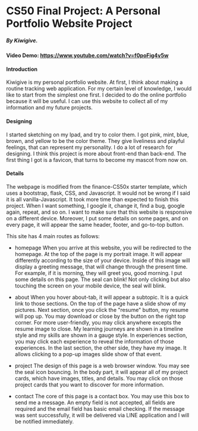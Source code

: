 # CS50 Final Project: A Personal Portfolio Website Project
##### By Kiwigive.
#### Video Demo:  https://www.youtube.com/watch?v=f0poFig4v5w
#### Introduction
Kiwigive is my personal portfolio website. At first, I think about making a routine tracking web application. For my certain level of knowledge, I would like to start from the simplest one first. I decided to do the online portfolio because it will be useful. I can use this website to collect all of my information and my future projects.

#### Designing
I started sketching on my Ipad, and try to color them. I got pink, mint, blue, brown, and yellow to be the color theme. They give liveliness and playful feelings, that can represent my personality. I do a lot of research for designing. I think this project is more about front-end than back-end. The first thing I got is a favicon, that turns to become my mascot from now on.

#### Details
The webpage is modified from the finance-CS50x starter template, which uses a bootstrap, flask, CSS, and Javascript. It would not be wrong if I said it is all vanilla-Javascript. It took more time than expected to finish this project. When I want something, I google it, change it, find a bug, google again, repeat, and so on. I want to make sure that this website is responsive on a different device. Moreover, I put some details on some pages, and on every page, it will appear the same header, footer, and go-to-top button.

This site has 4 main routes as follows:
- homepage
When you arrive at this website, you will be redirected to the homepage. At the top of the page is my portrait image. It will appear differently according to the size of your device. Inside of this image will display a greeting message, that will change through the present time. For example, if it is morning, they will greet you, good morning. I put some details on this page. The seal can blink! Not only clicking but also touching the screen on your mobile device, the seal will blink.

- about
When you hover about-tab, it will appear a subtopic. It is a quick link to those sections. On the top of the page have a slide show of my pictures. Next section, once you click the "resume" button, my resume will pop up. You may download or close by the button on the right top corner. For more user-friendly, you may click anywhere excepts the resume image to close. My learning journeys are shown in a timeline style and my skills are shown in a gauge style. In experiences section, you may click each experience to reveal the information of those experiences. In the last section, the other side, they have my image. It allows clicking to a pop-up images slide show of that event.

- project
The design of this page is a web browser window. You may see the seal icon bouncing. In the body part, it will appear all of my project cards, which have images, titles, and details. You may click on those project cards that you want to discover for more information.

- contact
The core of this page is a contact box. You may use this box to send me a message. An empty field is not accepted, all fields are required and the email field has basic email checking. If the message was sent successfully, it will be delivered via LINE application and I will be notified immediately.
